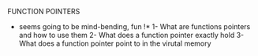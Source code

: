 FUNCTION POINTERS
* seems going to be mind-bending, fun !*
1- What are functions pointers and how to use them
2- What does a function pointer exactly hold
3- What does a function pointer point to in the virutal memory
